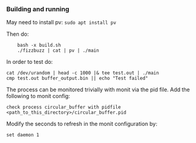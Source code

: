 ### Building and running

May need to install pv: `sudo apt install pv`

Then do:

```
    bash -x build.sh
    ./fizzbuzz | cat | pv | ./main
```

In order to test do:
```
cat /dev/urandom | head -c 1000 |& tee test.out | ./main
cmp test.out buffer_output.bin || echo "Test failed"
```

The process can be monitored trivially with monit via the pid file.
Add the following to monit config:

```
check process circular_buffer with pidfile <path_to_this_directory>/circular_buffer.pid
```

Modify the seconds to refresh in the monit configuration by:

`set daemon 1`

